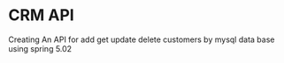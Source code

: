 # CRM API
 
Creating An API for add get update delete customers by mysql data base using spring 5.02

